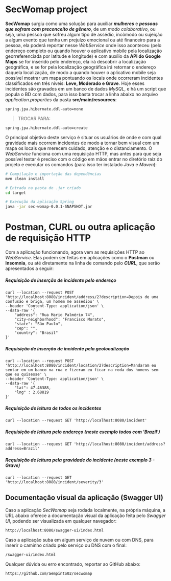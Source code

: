 # SecWomap project

**SecWomap** surgiu como uma solução para auxiliar **_mulheres_** e **_pessoas que sofram com preconceito de gênero_**, de um _modo colaborativo_, ou seja, uma pessoa que sofreu algum tipo de assédio, incômodo ou sujeição a algum evento que tenha um prejuízo emocional ou até financeiro para a pessoa, ela poderá reportar nesse *WebService* onde isso aconteceu (pelo endereço completo ou quando houver o aplicativo mobile pela localização georreferenciada por latitude e longitude) e com auxílio da **API do Google Maps** se for inserido pelo endereço, ela irá descobrir a localização geográfica, e se for pela localização geográfica irá retornar o endereço daquela localização, de modo a quando houver o aplicativo mobile seja possível mostrar um mapa pontuando os locais onde ocorreram incidentes classificados em três níveis: **Leve, Moderado e Grave**. Hoje esses incidentes são gravados em um banco de dados *MySQL*, e há um script que popula o BD com dados, para isso basta trocar a linha abaixo no arquivo *application.properties* da pasta **src/main/resources**:

```application.properties
spring.jpa.hibernate.ddl-auto=none
```
> TROCAR PARA:

```application.properties
spring.jpa.hibernate.ddl-auto=create
```

O principal objetivo deste serviço é situar os usuários de onde e com qual gravidade mais ocorrem incidentes de modo a tornar bem visual com um mapa os locais que merecem cuidado, atenção e o distanciamento. O *WebService* funciona com uma requisição HTTP, mas antes para que seja possível testar é preciso com o código em mãos entrar no diretório raiz do projeto e executar os comandos (para isso ter instalado *Java* e *Maven*):

```bash
# Compilação e importação das dependências
mvn clean install

# Entrada na pasta do .jar criado
cd target

# Execução da aplicação Spring
java -jar sec-womap-0.0.1-SNAPSHOT.jar
```

# Postman, CURL ou outra aplicação de requisição HTTP

Com a aplicação funcionando, agora vem as requisições HTTP ao *WebService*. Elas podem ser feitas em aplicações como o **Postman** ou **Insomnia**, ou até diretamente na linha de comando pelo **_CURL_**, que serão apresentados a seguir:

##### Requisição de inserção de incidente pelo endereço
```curl
curl --location --request POST 'http://localhost:8080/incident/address/2?description=Depois de uma confusão e briga, um homem me assediou' \
--header 'Content-Type: application/json' \
--data-raw '{
    "address": "Rua Mario Palmério 74",
    "city-neighborhood": "Francisco Morato",
    "state": "São Paulo",
    "cep": "",
    "country": "Brasil"
}'
```

##### Requisição de inserção de incidente pela geolocalização
```curl
curl --location --request POST 'http://localhost:8080/incident/location/2?description=Mandaram eu sentar em um banco na rua e fizeram eu ficar na roda dos homens sem que eu quisesse' \
--header 'Content-Type: application/json' \
--data-raw '{
    "lat": 47.46388,
    "lng" : 2.68819
}'
```

##### Requisição de leitura de todos os incidentes
```curl
curl --location --request GET 'http://localhost:8080/incident'
```

##### Requisição de leitura pelo endereço (neste exemplo todos com 'Brazil')
```curl
curl --location --request GET 'http://localhost:8080/incident/address?address=Brazil'
```

##### Requisição de leitura pela gravidade do incidente (neste exemplo 3 - Grave)
```curl
curl --location --request GET 'http://localhost:8080/incident/severity/3'
```

## Documentação visual da aplicação (Swagger UI)

Caso a aplicação *SecWomap* seja rodada localmente, na própria máquina, a URL abaixo oferece a documentação visual da aplicação feita pelo *Swagger UI*, podendo ser visualizada em qualquer navegador:

```swagger
http://localhost:8080/swagger-ui/index.html
```

Caso a aplicação suba em algum serviço de nuvem ou com DNS, para inserir o caminho criado pelo serviço ou DNS com o final:

```
/swagger-ui/index.html
```

Qualquer dúvida ou erro encontrado, reportar ao GitHub abaixo:

```
https://github.com/aempinto02/secwomap
```